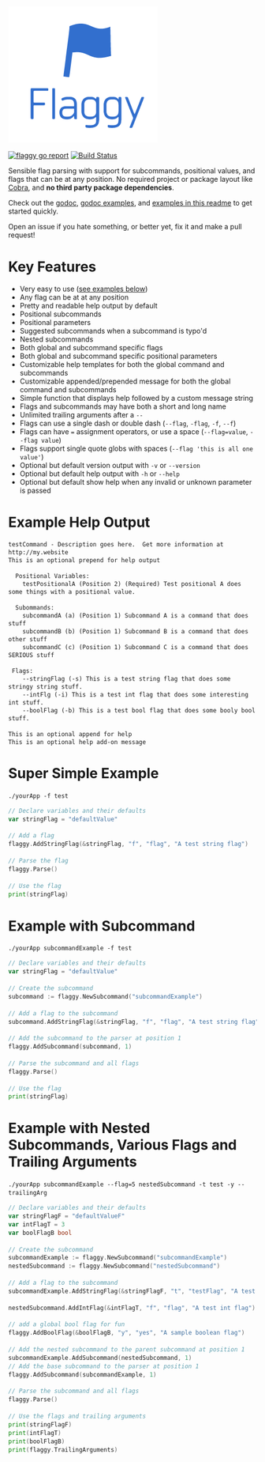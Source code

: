 ![flaggy logo](/logo.png)

[![flaggy go report](https://goreportcard.com/badge/github.com/integrii/flaggy)](https://goreportcard.com/report/github.com/integrii/flaggy) [![Build Status](https://travis-ci.org/integrii/flaggy.svg?branch=master)](https://travis-ci.org/integrii/flaggy)

Sensible flag parsing with support for subcommands, positional values, and flags that can be at any position.  No required project or package layout like [Cobra](https://github.com/spf13/Cobra), and **no third party package dependencies**.  

Check out the [godoc](http://godoc.org/github.com/integrii/flaggy), [godoc examples](https://godoc.org/github.com/integrii/flaggy#pkg-examples), and [examples in this readme](https://github.com/integrii/flaggy#super-simple-example) to get started quickly.

Open an issue if you hate something, or better yet, fix it and make a pull request!

# Key Features

- Very easy to use ([see examples below](https://github.com/integrii/flaggy#super-simple-example))
- Any flag can be at at any position
- Pretty and readable help output by default
- Positional subcommands
- Positional parameters
- Suggested subcommands when a subcommand is typo'd
- Nested subcommands
- Both global and subcommand specific flags
- Both global and subcommand specific positional parameters
- Customizable help templates for both the global command and subcommands
- Customizable appended/prepended message for both the global command and subcommands
- Simple function that displays help followed by a custom message string
- Flags and subcommands may have both a short and long name
- Unlimited trailing arguments after a `--`
- Flags can use a single dash or double dash (`--flag`, `-flag`, `-f`, `--f`)
- Flags can have `=` assignment operators, or use a space (`--flag=value`, `--flag value`)
- Flags support single quote globs with spaces (`--flag 'this is all one value'`)
- Optional but default version output with `-v` or `--version`
- Optional but default help output with `-h` or `--help`
- Optional but default show help when any invalid or unknown parameter is passed


# Example Help Output

```
testCommand - Description goes here.  Get more information at http://my.website
This is an optional prepend for help output

  Positional Variables:
    testPositionalA (Position 2) (Required) Test positional A does some things with a positional value.

  Subommands:
    subcommandA (a) (Position 1) Subcommand A is a command that does stuff
    subcommandB (b) (Position 1) Subcommand B is a command that does other stuff
    subcommandC (c) (Position 1) Subcommand C is a command that does SERIOUS stuff

 Flags:
    --stringFlag (-s) This is a test string flag that does some stringy string stuff.
    --intFlg (-i) This is a test int flag that does some interesting int stuff.
    --boolFlag (-b) This is a test bool flag that does some booly bool stuff.

This is an optional append for help
This is an optional help add-on message
```


# Super Simple Example

`./yourApp -f test`

```go
// Declare variables and their defaults
var stringFlag = "defaultValue"

// Add a flag
flaggy.AddStringFlag(&stringFlag, "f", "flag", "A test string flag")

// Parse the flag
flaggy.Parse()

// Use the flag
print(stringFlag)
```


# Example with Subcommand

`./yourApp subcommandExample -f test`

```go
// Declare variables and their defaults
var stringFlag = "defaultValue"

// Create the subcommand
subcommand := flaggy.NewSubcommand("subcommandExample")

// Add a flag to the subcommand
subcommand.AddStringFlag(&stringFlag, "f", "flag", "A test string flag")

// Add the subcommand to the parser at position 1
flaggy.AddSubcommand(subcommand, 1)

// Parse the subcommand and all flags
flaggy.Parse()

// Use the flag
print(stringFlag)
```

# Example with Nested Subcommands, Various Flags and Trailing Arguments

`./yourApp subcommandExample --flag=5 nestedSubcommand -t test -y -- trailingArg`

```go
// Declare variables and their defaults
var stringFlagF = "defaultValueF"
var intFlagT = 3
var boolFlagB bool

// Create the subcommand
subcommandExample := flaggy.NewSubcommand("subcommandExample")
nestedSubcommand := flaggy.NewSubcommand("nestedSubcommand")

// Add a flag to the subcommand
subcommandExample.AddStringFlag(&stringFlagF, "t", "testFlag", "A test string flag")

nestedSubcommand.AddIntFlag(&intFlagT, "f", "flag", "A test int flag")

// add a global bool flag for fun
flaggy.AddBoolFlag(&boolFlagB, "y", "yes", "A sample boolean flag")

// Add the nested subcommand to the parent subcommand at position 1
subcommandExample.AddSubcommand(nestedSubcommand, 1)
// Add the base subcommand to the parser at position 1
flaggy.AddSubcommand(subcommandExample, 1)

// Parse the subcommand and all flags
flaggy.Parse()

// Use the flags and trailing arguments
print(stringFlagF)
print(intFlagT)
print(boolFlagB)
print(flaggy.TrailingArguments)
```
